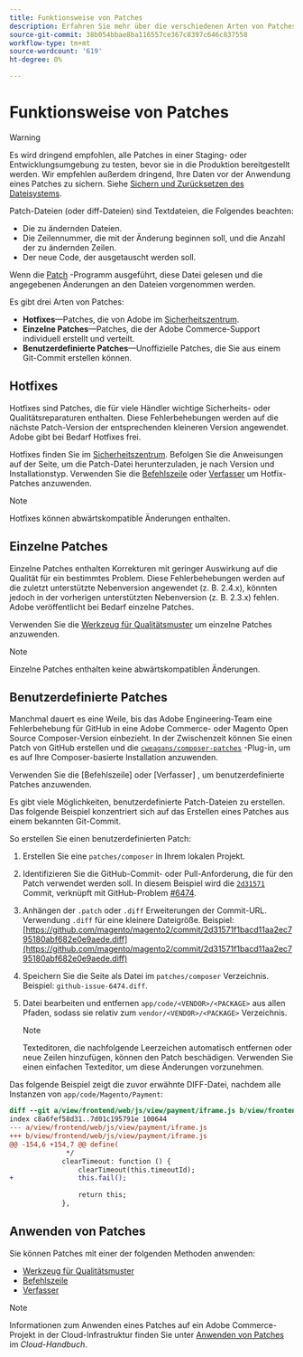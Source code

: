 ```yaml
---
title: Funktionsweise von Patches
description: Erfahren Sie mehr über die verschiedenen Arten von Patches für Adobe Commerce und Magento Open Source und deren Funktionsweise.
source-git-commit: 38b054bbae8ba116557ce367c8397c646c837558
workflow-type: tm+mt
source-wordcount: '619'
ht-degree: 0%

---
```



# Funktionsweise von Patches

>[!WARNING]
>
>Es wird dringend empfohlen, alle Patches in einer Staging- oder Entwicklungsumgebung zu testen, bevor sie in die Produktion bereitgestellt werden. Wir empfehlen außerdem dringend, Ihre Daten vor der Anwendung eines Patches zu sichern. Siehe [Sichern und Zurücksetzen des Dateisystems](https://devdocs.magento.com/guides/v2.4/install-gde/install/cli/install-cli-backup.html).

Patch-Dateien (oder diff-Dateien) sind Textdateien, die Folgendes beachten:

- Die zu ändernden Dateien.
- Die Zeilennummer, die mit der Änderung beginnen soll, und die Anzahl der zu ändernden Zeilen.
- Der neue Code, der ausgetauscht werden soll.

Wenn die [Patch](https://en.wikipedia.org/wiki/Patch_(Unix)) -Programm ausgeführt, diese Datei gelesen und die angegebenen Änderungen an den Dateien vorgenommen werden.

Es gibt drei Arten von Patches:

- **Hotfixes**—Patches, die von Adobe im [Sicherheitszentrum](https://magento.com/security/patches).
- **Einzelne Patches**—Patches, die der Adobe Commerce-Support individuell erstellt und verteilt.
- **Benutzerdefinierte Patches**—Unoffizielle Patches, die Sie aus einem Git-Commit erstellen können.

## Hotfixes

Hotfixes sind Patches, die für viele Händler wichtige Sicherheits- oder Qualitätsreparaturen enthalten. Diese Fehlerbehebungen werden auf die nächste Patch-Version der entsprechenden kleineren Version angewendet. Adobe gibt bei Bedarf Hotfixes frei.

Hotfixes finden Sie im [Sicherheitszentrum](https://magento.com/security/patches). Befolgen Sie die Anweisungen auf der Seite, um die Patch-Datei herunterzuladen, je nach Version und Installationstyp. Verwenden Sie die [Befehlszeile](../patches/apply.md#) oder [Verfasser](../patches/apply.md) um Hotfix-Patches anzuwenden.

>[!NOTE]
>
>Hotfixes können abwärtskompatible Änderungen enthalten.

## Einzelne Patches

Einzelne Patches enthalten Korrekturen mit geringer Auswirkung auf die Qualität für ein bestimmtes Problem. Diese Fehlerbehebungen werden auf die zuletzt unterstützte Nebenversion angewendet (z. B. 2.4.x), könnten jedoch in der vorherigen unterstützten Nebenversion (z. B. 2.3.x) fehlen. Adobe veröffentlicht bei Bedarf einzelne Patches.

Verwenden Sie die [Werkzeug für Qualitätsmuster](https://devdocs.magento.com/quality-patches/tool.html) um einzelne Patches anzuwenden.

>[!NOTE]
>
>Einzelne Patches enthalten keine abwärtskompatiblen Änderungen.

## Benutzerdefinierte Patches

Manchmal dauert es eine Weile, bis das Adobe Engineering-Team eine Fehlerbehebung für GitHub in eine Adobe Commerce- oder Magento Open Source Composer-Version einbezieht. In der Zwischenzeit können Sie einen Patch von GitHub erstellen und die [`cweagans/composer-patches`](https://github.com/cweagans/composer-patches/) -Plug-in, um es auf Ihre Composer-basierte Installation anzuwenden.

Verwenden Sie die [Befehlszeile] oder [Verfasser] , um benutzerdefinierte Patches anzuwenden.

Es gibt viele Möglichkeiten, benutzerdefinierte Patch-Dateien zu erstellen. Das folgende Beispiel konzentriert sich auf das Erstellen eines Patches aus einem bekannten Git-Commit.

So erstellen Sie einen benutzerdefinierten Patch:

1. Erstellen Sie eine `patches/composer` in Ihrem lokalen Projekt.
1. Identifizieren Sie die GitHub-Commit- oder Pull-Anforderung, die für den Patch verwendet werden soll. In diesem Beispiel wird die [`2d31571`](https://github.com/magento/magento2/commit/2d31571f1bacd11aa2ec795180abf682e0e9aede) Commit, verknüpft mit GitHub-Problem [#6474](https://github.com/magento/magento2/issues/6474).
1. Anhängen der `.patch` oder `.diff` Erweiterungen der Commit-URL. Verwendung `.diff` für eine kleinere Dateigröße. Beispiel: [https://github.com/magento/magento2/commit/2d31571f1bacd11aa2ec795180abf682e0e9aede.diff](https://github.com/magento/magento2/commit/2d31571f1bacd11aa2ec795180abf682e0e9aede.diff)
1. Speichern Sie die Seite als Datei im `patches/composer` Verzeichnis. Beispiel: `github-issue-6474.diff`.
1. Datei bearbeiten und entfernen `app/code/<VENDOR>/<PACKAGE>` aus allen Pfaden, sodass sie relativ zum `vendor/<VENDOR>/<PACKAGE>` Verzeichnis.

   >[!NOTE]
   >
   >Texteditoren, die nachfolgende Leerzeichen automatisch entfernen oder neue Zeilen hinzufügen, können den Patch beschädigen. Verwenden Sie einen einfachen Texteditor, um diese Änderungen vorzunehmen.

Das folgende Beispiel zeigt die zuvor erwähnte DIFF-Datei, nachdem alle Instanzen von `app/code/Magento/Payment`:

```diff
diff --git a/view/frontend/web/js/view/payment/iframe.js b/view/frontend/web/js/view/payment/iframe.js
index c8a6fef58d31..7d01c195791e 100644
--- a/view/frontend/web/js/view/payment/iframe.js
+++ b/view/frontend/web/js/view/payment/iframe.js
@@ -154,6 +154,7 @@ define(
              */
             clearTimeout: function () {
                 clearTimeout(this.timeoutId);
+                this.fail();
 
                 return this;
             },
```

## Anwenden von Patches

Sie können Patches mit einer der folgenden Methoden anwenden:

- [Werkzeug für Qualitätsmuster](https://devdocs.magento.com/quality-patches/tool.html)
- [Befehlszeile](../patches/apply.md#command-line)
- [Verfasser](../patches/apply.md#composer)

>[!NOTE]
>
>Informationen zum Anwenden eines Patches auf ein Adobe Commerce-Projekt in der Cloud-Infrastruktur finden Sie unter [Anwenden von Patches](https://devdocs.magento.com/cloud/project/project-patch.html) im _Cloud-Handbuch_.
